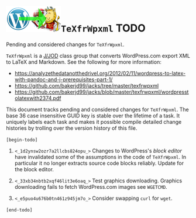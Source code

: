 ![WP to latex logo](wp2latexlogo.png)`TeXfrWpxml` TODO
======================================================

Pending and considered changes for `TeXfrWpxml`.

`TeXfrWpxml` is a [J/JOD](https://analyzethedatanotthedrivel.org/the-jod-page/) class group that
converts WordPress.com export XML to LaTeX and Markdown. See the following for more information:

* https://analyzethedatanotthedrivel.org/2012/02/11/wordpress-to-latex-with-pandoc-and-j-prerequisites-part-1/
* https://github.com/bakerjd99/jacks/tree/master/texfrwpxml
* https://github.com/bakerjd99/jacks/blob/master/texfrwpxml/wordpresstolatexwith2374.pdf

This document tracks pending and considered changes for `TeXfrWpxml`.
The base 36 case insensitive GUID key is stable over the lifetime of a task. It uniquely
labels each task and makes it possible compile detailed change histories
by trolling over the version history of this file.

`[begin-todo]`

1. `<_1d2ynsw2ozr7a2llcbs824opu_>` Changes to WordPress's *block editor* have invalidated some of
   the assumptions in the code of `TeXfrWpxml`. In particular it no longer
   extracts source code blocks reliably. Update for the block editor.

2. `<_33xb34nbtb2xqf46lit3e6oaq_>` Test graphics downloading. Graphics
   downloading fails to fetch WordPress.com images see `WGETCMD`.

3. `<_e5puo4u676b0tn461z945jm7o_>` Consider swapping `curl` for `wget`.

`[end-todo]`